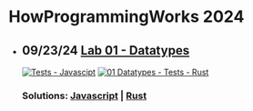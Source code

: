 # HowProgrammingWorks 2024

- ## 09/23/24 [Lab 01 - Datatypes](./01-datatypes/README.md)
  [![Tests - Javascipt](https://github.com/illiafox/hwp/actions/workflows/01-datatypes-node.yml/badge.svg)](https://github.com/illiafox/hwp/actions/workflows/01-datatypes-node.yml)
  [![01 Datatypes - Tests - Rust](https://github.com/illiafox/hwp/actions/workflows/01-datatypes-rust.yml/badge.svg)](https://github.com/illiafox/hwp/actions/workflows/01-datatypes-rust.yml)
  ### Solutions: [Javascript](./01-datatypes/js/) | [Rust](./01-datatypes/rust/)
